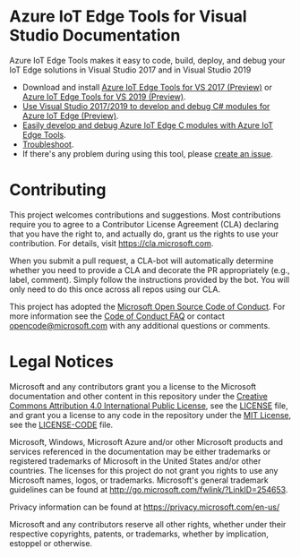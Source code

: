 
# Azure IoT Edge Tools for Visual Studio Documentation

Azure IoT Edge Tools makes it easy to code, build, deploy, and debug your IoT Edge solutions in Visual Studio 2017 and in Visual Studio 2019
- Download and install [Azure IoT Edge Tools for VS 2017 (Preview)](https://marketplace.visualstudio.com/items?itemName=vsc-iot.vsiotedgetools) or [Azure IoT Edge Tools for VS 2019 (Preview)](https://marketplace.visualstudio.com/items?itemName=vsc-iot.vs16iotedgetools).
- [Use Visual Studio 2017/2019 to develop and debug C# modules for Azure IoT Edge (Preview)](https://docs.microsoft.com/azure/iot-edge/how-to-visual-studio-develop-csharp-module).
- [Easily develop and debug Azure IoT Edge C modules with Azure IoT Edge Tools](https://devblogs.microsoft.com/iotdev/easily-develop-and-debug-azure-iot-edge-c-modules-with-azure-iot-edge-tools-preview-0-3-1/).
- [Troubleshoot](https://github.com/Microsoft/vs-azure-iot-edge-docs/wiki/Troubleshoot).
- If there's any problem during using this tool, please [create an issue](https://github.com/Microsoft/vs-azure-iot-edge-docs/issues/new).

# Contributing

This project welcomes contributions and suggestions.  Most contributions require you to agree to a
Contributor License Agreement (CLA) declaring that you have the right to, and actually do, grant us
the rights to use your contribution. For details, visit https://cla.microsoft.com.

When you submit a pull request, a CLA-bot will automatically determine whether you need to provide
a CLA and decorate the PR appropriately (e.g., label, comment). Simply follow the instructions
provided by the bot. You will only need to do this once across all repos using our CLA.

This project has adopted the [Microsoft Open Source Code of Conduct](https://opensource.microsoft.com/codeofconduct/).
For more information see the [Code of Conduct FAQ](https://opensource.microsoft.com/codeofconduct/faq/) or
contact [opencode@microsoft.com](mailto:opencode@microsoft.com) with any additional questions or comments.

# Legal Notices

Microsoft and any contributors grant you a license to the Microsoft documentation and other content
in this repository under the [Creative Commons Attribution 4.0 International Public License](https://creativecommons.org/licenses/by/4.0/legalcode),
see the [LICENSE](LICENSE) file, and grant you a license to any code in the repository under the [MIT License](https://opensource.org/licenses/MIT), see the
[LICENSE-CODE](LICENSE-CODE) file.

Microsoft, Windows, Microsoft Azure and/or other Microsoft products and services referenced in the documentation
may be either trademarks or registered trademarks of Microsoft in the United States and/or other countries.
The licenses for this project do not grant you rights to use any Microsoft names, logos, or trademarks.
Microsoft's general trademark guidelines can be found at http://go.microsoft.com/fwlink/?LinkID=254653.

Privacy information can be found at https://privacy.microsoft.com/en-us/

Microsoft and any contributors reserve all other rights, whether under their respective copyrights, patents,
or trademarks, whether by implication, estoppel or otherwise.
